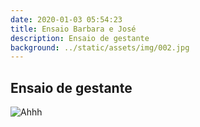 ```yaml
---
date: 2020-01-03 05:54:23
title: Ensaio Barbara e José
description: Ensaio de gestante
background: ../static/assets/img/002.jpg
---
```


## Ensaio de gestante

![Ahhh](/static/assets/img/002.jpg)
